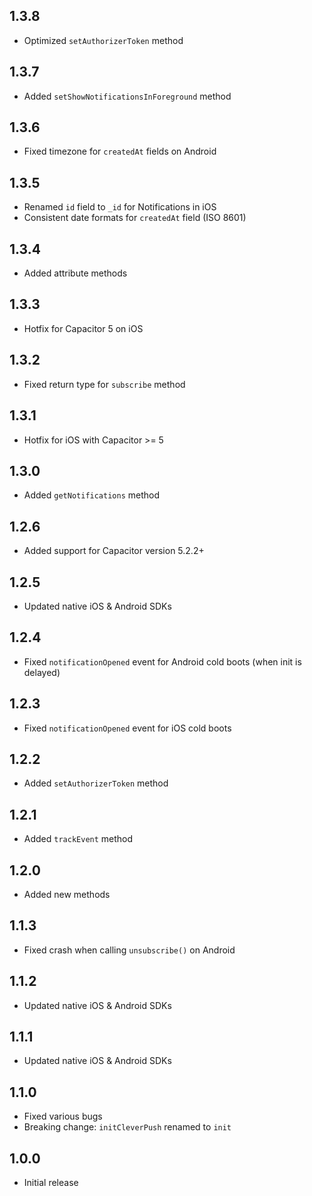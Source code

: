## 1.3.8
* Optimized `setAuthorizerToken` method

## 1.3.7
* Added `setShowNotificationsInForeground` method

## 1.3.6
* Fixed timezone for `createdAt` fields on Android

## 1.3.5
* Renamed `id` field to `_id` for Notifications in iOS
* Consistent date formats for `createdAt` field (ISO 8601)

## 1.3.4
* Added attribute methods

## 1.3.3
* Hotfix for Capacitor 5 on iOS

## 1.3.2
* Fixed return type for `subscribe` method

## 1.3.1
* Hotfix for iOS with Capacitor >= 5

## 1.3.0
* Added `getNotifications` method

## 1.2.6
* Added support for Capacitor version 5.2.2+

## 1.2.5
* Updated native iOS & Android SDKs

## 1.2.4
* Fixed `notificationOpened` event for Android cold boots (when init is delayed)

## 1.2.3
* Fixed `notificationOpened` event for iOS cold boots

## 1.2.2
* Added `setAuthorizerToken` method

## 1.2.1
* Added `trackEvent` method

## 1.2.0
* Added new methods

## 1.1.3
* Fixed crash when calling `unsubscribe()` on Android
     
## 1.1.2
* Updated native iOS & Android SDKs

## 1.1.1
* Updated native iOS & Android SDKs

## 1.1.0
* Fixed various bugs
* Breaking change: `initCleverPush` renamed to `init`

## 1.0.0
* Initial release

